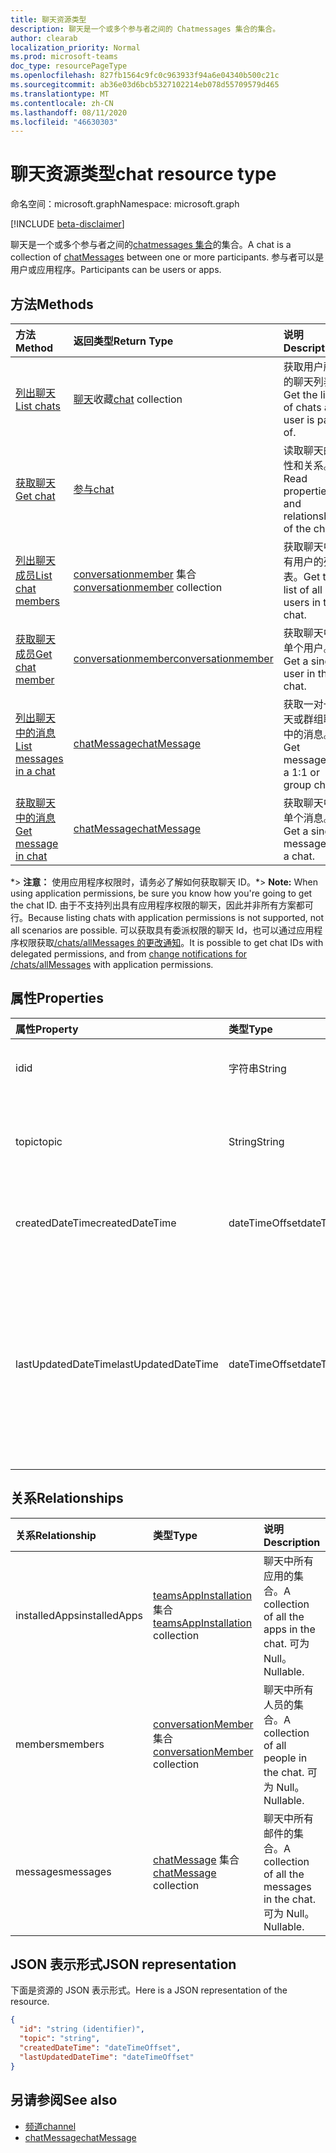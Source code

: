 ```yaml
---
title: 聊天资源类型
description: 聊天是一个或多个参与者之间的 Chatmessages 集合的集合。
author: clearab
localization_priority: Normal
ms.prod: microsoft-teams
doc_type: resourcePageType
ms.openlocfilehash: 827fb1564c9fc0c963933f94a6e04340b500c21c
ms.sourcegitcommit: ab36e03d6bcb5327102214eb078d55709579d465
ms.translationtype: MT
ms.contentlocale: zh-CN
ms.lasthandoff: 08/11/2020
ms.locfileid: "46630303"
---
```

# <a name="chat-resource-type"></a><span data-ttu-id="48e5b-103">聊天资源类型</span><span class="sxs-lookup"><span data-stu-id="48e5b-103">chat resource type</span></span>

<span data-ttu-id="48e5b-104">命名空间：microsoft.graph</span><span class="sxs-lookup"><span data-stu-id="48e5b-104">Namespace: microsoft.graph</span></span>

[!INCLUDE [beta-disclaimer](../../includes/beta-disclaimer.md)]

<span data-ttu-id="48e5b-105">聊天是一个或多个参与者之间的[chatmessages 集合](chatmessage.md)的集合。</span><span class="sxs-lookup"><span data-stu-id="48e5b-105">A chat is a collection of [chatMessages](chatmessage.md) between one or more participants.</span></span> <span data-ttu-id="48e5b-106">参与者可以是用户或应用程序。</span><span class="sxs-lookup"><span data-stu-id="48e5b-106">Participants can be users or apps.</span></span>

## <a name="methods"></a><span data-ttu-id="48e5b-107">方法</span><span class="sxs-lookup"><span data-stu-id="48e5b-107">Methods</span></span>

|  <span data-ttu-id="48e5b-108">方法</span><span class="sxs-lookup"><span data-stu-id="48e5b-108">Method</span></span>       |  <span data-ttu-id="48e5b-109">返回类型</span><span class="sxs-lookup"><span data-stu-id="48e5b-109">Return Type</span></span>  | <span data-ttu-id="48e5b-110">说明</span><span class="sxs-lookup"><span data-stu-id="48e5b-110">Description</span></span>| <span data-ttu-id="48e5b-111">权限</span><span class="sxs-lookup"><span data-stu-id="48e5b-111">Permissions</span></span> |
|:---------------|:--------|:----------|-----------|
|[<span data-ttu-id="48e5b-112">列出聊天</span><span class="sxs-lookup"><span data-stu-id="48e5b-112">List chats</span></span>](../api/chat-list.md) | <span data-ttu-id="48e5b-113">[聊天](channel.md)收藏</span><span class="sxs-lookup"><span data-stu-id="48e5b-113">[chat](channel.md) collection</span></span> | <span data-ttu-id="48e5b-114">获取用户所属的聊天列表。</span><span class="sxs-lookup"><span data-stu-id="48e5b-114">Get the list of chats a user is part of.</span></span>| <span data-ttu-id="48e5b-115">**仅委派**</span><span class="sxs-lookup"><span data-stu-id="48e5b-115">**Delegated only**</span></span> |
|[<span data-ttu-id="48e5b-116">获取聊天</span><span class="sxs-lookup"><span data-stu-id="48e5b-116">Get chat</span></span>](../api/chat-get.md) | [<span data-ttu-id="48e5b-117">参与</span><span class="sxs-lookup"><span data-stu-id="48e5b-117">chat</span></span>](channel.md) | <span data-ttu-id="48e5b-118">读取聊天的属性和关系。</span><span class="sxs-lookup"><span data-stu-id="48e5b-118">Read properties and relationships of the chat.</span></span>| <span data-ttu-id="48e5b-119">**仅委派**</span><span class="sxs-lookup"><span data-stu-id="48e5b-119">**Delegated only**</span></span> |
|[<span data-ttu-id="48e5b-120">列出聊天成员</span><span class="sxs-lookup"><span data-stu-id="48e5b-120">List chat members</span></span>](../api/conversationmember-list.md) | <span data-ttu-id="48e5b-121">[conversationmember](conversationmember.md) 集合</span><span class="sxs-lookup"><span data-stu-id="48e5b-121">[conversationmember](conversationmember.md) collection</span></span> | <span data-ttu-id="48e5b-122">获取聊天中所有用户的列表。</span><span class="sxs-lookup"><span data-stu-id="48e5b-122">Get the list of all users in the chat.</span></span>| <span data-ttu-id="48e5b-123">委派和应用程序 \*</span><span class="sxs-lookup"><span data-stu-id="48e5b-123">Delegated and application\*</span></span> |
|[<span data-ttu-id="48e5b-124">获取聊天成员</span><span class="sxs-lookup"><span data-stu-id="48e5b-124">Get chat member</span></span>](../api/conversationmember-get.md) | [<span data-ttu-id="48e5b-125">conversationmember</span><span class="sxs-lookup"><span data-stu-id="48e5b-125">conversationmember</span></span>](conversationmember.md) | <span data-ttu-id="48e5b-126">获取聊天中的单个用户。</span><span class="sxs-lookup"><span data-stu-id="48e5b-126">Get a single user in the chat.</span></span>| <span data-ttu-id="48e5b-127">委派和应用程序 \*</span><span class="sxs-lookup"><span data-stu-id="48e5b-127">Delegated and application\*</span></span> |
|[<span data-ttu-id="48e5b-128">列出聊天中的消息</span><span class="sxs-lookup"><span data-stu-id="48e5b-128">List messages in a chat</span></span>](../api/chat-list-message.md)  | [<span data-ttu-id="48e5b-129">chatMessage</span><span class="sxs-lookup"><span data-stu-id="48e5b-129">chatMessage</span></span>](../resources/chatmessage.md) | <span data-ttu-id="48e5b-130">获取一对一聊天或群组聊天中的消息。</span><span class="sxs-lookup"><span data-stu-id="48e5b-130">Get messages in a 1:1 or group chat.</span></span> | <span data-ttu-id="48e5b-131">委派和应用程序 \*</span><span class="sxs-lookup"><span data-stu-id="48e5b-131">Delegated and application\*</span></span> |
|[<span data-ttu-id="48e5b-132">获取聊天中的消息</span><span class="sxs-lookup"><span data-stu-id="48e5b-132">Get message in chat</span></span>](../api/chat-get-message.md)  | [<span data-ttu-id="48e5b-133">chatMessage</span><span class="sxs-lookup"><span data-stu-id="48e5b-133">chatMessage</span></span>](../resources/chatmessage.md) | <span data-ttu-id="48e5b-134">获取聊天中的单个消息。</span><span class="sxs-lookup"><span data-stu-id="48e5b-134">Get a single message in a chat.</span></span> | <span data-ttu-id="48e5b-135">委派和应用程序 \*</span><span class="sxs-lookup"><span data-stu-id="48e5b-135">Delegated and application\*</span></span> |

<span data-ttu-id="48e5b-136">\*> **注意：** 使用应用程序权限时，请务必了解如何获取聊天 ID。</span><span class="sxs-lookup"><span data-stu-id="48e5b-136">\*> **Note:** When using application permissions, be sure you know how you're going to get the chat ID.</span></span> <span data-ttu-id="48e5b-137">由于不支持列出具有应用程序权限的聊天，因此并非所有方案都可行。</span><span class="sxs-lookup"><span data-stu-id="48e5b-137">Because listing chats with application permissions is not supported, not all scenarios are possible.</span></span> <span data-ttu-id="48e5b-138">可以获取具有委派权限的聊天 Id，也可以通过应用程序权限获取[/chats/allMessages 的更改通知](../api/subscription-post-subscriptions.md)。</span><span class="sxs-lookup"><span data-stu-id="48e5b-138">It is possible to get chat IDs with delegated permissions, and from [change notifications for /chats/allMessages](../api/subscription-post-subscriptions.md) with application permissions.</span></span>

## <a name="properties"></a><span data-ttu-id="48e5b-139">属性</span><span class="sxs-lookup"><span data-stu-id="48e5b-139">Properties</span></span>

| <span data-ttu-id="48e5b-140">属性</span><span class="sxs-lookup"><span data-stu-id="48e5b-140">Property</span></span>   | <span data-ttu-id="48e5b-141">类型</span><span class="sxs-lookup"><span data-stu-id="48e5b-141">Type</span></span> |<span data-ttu-id="48e5b-142">说明</span><span class="sxs-lookup"><span data-stu-id="48e5b-142">Description</span></span>|
|:---------------|:--------|:----------|
| <span data-ttu-id="48e5b-143">id</span><span class="sxs-lookup"><span data-stu-id="48e5b-143">id</span></span>| <span data-ttu-id="48e5b-144">字符串</span><span class="sxs-lookup"><span data-stu-id="48e5b-144">String</span></span>| <span data-ttu-id="48e5b-145">聊天的唯一标识符。</span><span class="sxs-lookup"><span data-stu-id="48e5b-145">The chat's unique identifier.</span></span> <span data-ttu-id="48e5b-146">只读。</span><span class="sxs-lookup"><span data-stu-id="48e5b-146">Read-only.</span></span>|
| <span data-ttu-id="48e5b-147">topic</span><span class="sxs-lookup"><span data-stu-id="48e5b-147">topic</span></span>| <span data-ttu-id="48e5b-148">String</span><span class="sxs-lookup"><span data-stu-id="48e5b-148">String</span></span>|  <span data-ttu-id="48e5b-149"> (聊天的可选) 主题或主题。</span><span class="sxs-lookup"><span data-stu-id="48e5b-149">(Optional) Subject or topic for the chat.</span></span> <span data-ttu-id="48e5b-150">仅适用于组聊天。</span><span class="sxs-lookup"><span data-stu-id="48e5b-150">Only available for group chats.</span></span>|
| <span data-ttu-id="48e5b-151">createdDateTime</span><span class="sxs-lookup"><span data-stu-id="48e5b-151">createdDateTime</span></span>| <span data-ttu-id="48e5b-152">dateTimeOffset</span><span class="sxs-lookup"><span data-stu-id="48e5b-152">dateTimeOffset</span></span>|  <span data-ttu-id="48e5b-153">聊天的创建日期和时间。</span><span class="sxs-lookup"><span data-stu-id="48e5b-153">Date and time at which the chat was created.</span></span> <span data-ttu-id="48e5b-154">只读。</span><span class="sxs-lookup"><span data-stu-id="48e5b-154">Read-only.</span></span>|
| <span data-ttu-id="48e5b-155">lastUpdatedDateTime</span><span class="sxs-lookup"><span data-stu-id="48e5b-155">lastUpdatedDateTime</span></span>| <span data-ttu-id="48e5b-156">dateTimeOffset</span><span class="sxs-lookup"><span data-stu-id="48e5b-156">dateTimeOffset</span></span>|  <span data-ttu-id="48e5b-157">重命名或更改成员身份时的聊天的日期和时间。</span><span class="sxs-lookup"><span data-stu-id="48e5b-157">Date and time at which the chat was renamed or membership changed.</span></span> <span data-ttu-id="48e5b-158">将邮件发送到聊天时，不会对 lastUpdatedDateTime 进行更新。</span><span class="sxs-lookup"><span data-stu-id="48e5b-158">lastUpdatedDateTime is not updated when a message is sent to the chat.</span></span> <span data-ttu-id="48e5b-159">只读。</span><span class="sxs-lookup"><span data-stu-id="48e5b-159">Read-only.</span></span>|

## <a name="relationships"></a><span data-ttu-id="48e5b-160">关系</span><span class="sxs-lookup"><span data-stu-id="48e5b-160">Relationships</span></span>

| <span data-ttu-id="48e5b-161">关系</span><span class="sxs-lookup"><span data-stu-id="48e5b-161">Relationship</span></span> | <span data-ttu-id="48e5b-162">类型</span><span class="sxs-lookup"><span data-stu-id="48e5b-162">Type</span></span> |<span data-ttu-id="48e5b-163">说明</span><span class="sxs-lookup"><span data-stu-id="48e5b-163">Description</span></span>|
|:---------------|:--------|:----------|
| <span data-ttu-id="48e5b-164">installedApps</span><span class="sxs-lookup"><span data-stu-id="48e5b-164">installedApps</span></span> | <span data-ttu-id="48e5b-165">[teamsAppInstallation](teamsappinstallation.md) 集合</span><span class="sxs-lookup"><span data-stu-id="48e5b-165">[teamsAppInstallation](teamsappinstallation.md) collection</span></span> | <span data-ttu-id="48e5b-166">聊天中所有应用的集合。</span><span class="sxs-lookup"><span data-stu-id="48e5b-166">A collection of all the apps in the chat.</span></span> <span data-ttu-id="48e5b-167">可为 Null。</span><span class="sxs-lookup"><span data-stu-id="48e5b-167">Nullable.</span></span> |
| <span data-ttu-id="48e5b-168">members</span><span class="sxs-lookup"><span data-stu-id="48e5b-168">members</span></span> | <span data-ttu-id="48e5b-169">[conversationMember](conversationmember.md) 集合</span><span class="sxs-lookup"><span data-stu-id="48e5b-169">[conversationMember](conversationmember.md) collection</span></span> | <span data-ttu-id="48e5b-170">聊天中所有人员的集合。</span><span class="sxs-lookup"><span data-stu-id="48e5b-170">A collection of all people in the chat.</span></span> <span data-ttu-id="48e5b-171">可为 Null。</span><span class="sxs-lookup"><span data-stu-id="48e5b-171">Nullable.</span></span> |
| <span data-ttu-id="48e5b-172">messages</span><span class="sxs-lookup"><span data-stu-id="48e5b-172">messages</span></span> | <span data-ttu-id="48e5b-173">[chatMessage](chatmessage.md) 集合</span><span class="sxs-lookup"><span data-stu-id="48e5b-173">[chatMessage](chatmessage.md) collection</span></span> | <span data-ttu-id="48e5b-174">聊天中所有邮件的集合。</span><span class="sxs-lookup"><span data-stu-id="48e5b-174">A collection of all the messages in the chat.</span></span> <span data-ttu-id="48e5b-175">可为 Null。</span><span class="sxs-lookup"><span data-stu-id="48e5b-175">Nullable.</span></span> |

## <a name="json-representation"></a><span data-ttu-id="48e5b-176">JSON 表示形式</span><span class="sxs-lookup"><span data-stu-id="48e5b-176">JSON representation</span></span>

<span data-ttu-id="48e5b-177">下面是资源的 JSON 表示形式。</span><span class="sxs-lookup"><span data-stu-id="48e5b-177">Here is a JSON representation of the resource.</span></span>

<!-- {
  "blockType": "resource",
  "keyProperty": "id",
  "@odata.type": "microsoft.graph.chat"
}-->

```json
{
  "id": "string (identifier)",
  "topic": "string",
  "createdDateTime": "dateTimeOffset",
  "lastUpdatedDateTime": "dateTimeOffset"
}

```

## <a name="see-also"></a><span data-ttu-id="48e5b-178">另请参阅</span><span class="sxs-lookup"><span data-stu-id="48e5b-178">See also</span></span>

- [<span data-ttu-id="48e5b-179">频道</span><span class="sxs-lookup"><span data-stu-id="48e5b-179">channel</span></span>](channel.md)
- [<span data-ttu-id="48e5b-180">chatMessage</span><span class="sxs-lookup"><span data-stu-id="48e5b-180">chatMessage</span></span>](chatmessage.md)

<!-- uuid: 8fcb5dbc-d5aa-4681-8e31-b001d5168d79
2015-10-25 14:57:30 UTC -->
<!--
{
  "type": "#page.annotation",
  "description": "chat resource",
  "keywords": "",
  "section": "documentation",
  "tocPath": ""
}
-->
